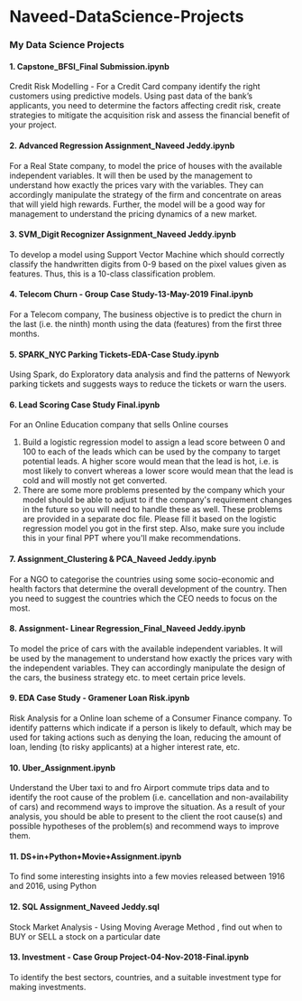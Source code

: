 # Naveed-DataScience-Projects
### My Data Science Projects
 
 ####  1. Capstone_BFSI_Final Submission.ipynb
 Credit Risk Modelling -  For a Credit Card company identify the right customers using predictive models. Using past data of the bank’s applicants, you need to determine the factors affecting credit risk, create strategies to mitigate the acquisition risk and assess the financial benefit of your project.  
 
 #### 2. Advanced Regression Assignment_Naveed Jeddy.ipynb
 For a Real State company, to model the price of houses with the available independent variables. It will then be used by the management to understand how exactly the prices vary with the variables. They can accordingly manipulate the strategy of the firm and concentrate on areas that will yield high rewards. Further, the model will be a good way for management to understand the pricing dynamics of a new market.
 
 #### 3. SVM_Digit Recognizer Assignment_Naveed Jeddy.ipynb
 To develop a model using Support Vector Machine which should correctly classify the handwritten digits from 0-9 based on the pixel values given as features. Thus, this is a 10-class classification problem. 
 
 
 #### 4. Telecom Churn - Group Case Study-13-May-2019 Final.ipynb
 For a Telecom company, The business objective is to predict the churn in the last (i.e. the ninth) month using the data (features) from the first three months.
 
 #### 5. SPARK_NYC Parking Tickets-EDA-Case Study.ipynb
 Using Spark, do Exploratory data analysis and find the patterns of Newyork parking tickets and suggests ways to reduce the tickets or warn the users.
 
 #### 6. Lead Scoring Case Study Final.ipynb
 For an Online Education company that sells Online courses
 1. Build a logistic regression model to assign a lead score between 0 and 100 to each of the leads which can be used by the company to target potential leads. A higher score would mean that the lead is hot, i.e. is most likely to convert whereas a lower score would mean that the lead is cold and will mostly not get converted.
 2. There are some more problems presented by the company which your model should be able to adjust to if the company's requirement changes in the future so you will need to handle these as well. These problems are provided in a separate doc file. Please fill it based on the logistic regression model you got in the first step. Also, make sure you include this in your final PPT where you'll make recommendations.
 
 #### 7. Assignment_Clustering & PCA_Naveed Jeddy.ipynb
 For a NGO to categorise the countries using some socio-economic and health factors that determine the overall development of the country. Then you need to suggest the countries which the CEO needs to focus on the most. 
 
 #### 8. Assignment- Linear Regression_Final_Naveed Jeddy.ipynb
 To model the price of cars with the available independent variables. It will be used by the management to understand how exactly the prices vary with the independent variables. They can accordingly manipulate the design of the cars, the business strategy etc. to meet certain price levels.
 
 #### 9.	EDA Case Study - Gramener Loan Risk.ipynb
  Risk Analysis for a Online loan scheme of a Consumer Finance company. To identify patterns which indicate if a person is likely to default, which may be used for taking actions such as denying the loan, reducing the amount of loan, lending (to risky applicants) at a higher interest rate, etc.
 
 #### 10.	Uber_Assignment.ipynb
  Understand the Uber taxi to and fro Airport commute trips data and to identify the root cause of the problem (i.e.  cancellation and non-availability of cars) and recommend ways to improve the situation. As a result of your analysis, you should be able to present to the client the root cause(s) and possible hypotheses of the problem(s) and recommend ways to improve them. 
 
 #### 11. DS+in+Python+Movie+Assignment.ipynb
   To find some interesting insights into a few movies released between 1916 and 2016, using Python
   
 #### 12. SQL Assignment_Naveed Jeddy.sql
   Stock Market Analysis - Using Moving Average Method , find out when to BUY or SELL a stock on a particular date
   
 #### 13. Investment - Case Group Project-04-Nov-2018-Final.ipynb
   To identify the best sectors, countries, and a suitable investment type for making investments.
 
